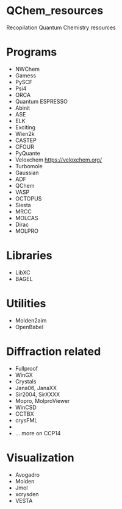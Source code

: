 # QChem_resources
Recopilation Quantum Chemistry resources


# Programs
- NWChem
- Gamess
- PySCF
- Psi4
- ORCA
- Quantum ESPRESSO
- Abinit
- ASE
- ELK
- Exciting
- Wien2k
- CASTEP
- CFOUR
- PyQuante
- Veloxchem https://veloxchem.org/
- Turbomole
- Gaussian
- ADF
- QChem
- VASP
- OCTOPUS
- Siesta
- MRCC
- MOLCAS
- Dirac
- MOLPRO


# Libraries
- LibXC
- BAGEL

# Utilities
- Molden2aim
- OpenBabel

# Diffraction related
- Fullproof
- WinGX
- Crystals
- Jana06, JanaXX
- Sir2004, SirXXXX
- Mopro, MolproViewer
- WinCSD
- CCTBX
- crysFML
- 
- ... more on CCP14

# Visualization
- Avogadro
- Molden
- Jmol
- xcrysden
- VESTA



